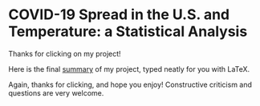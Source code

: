 # COVID-19 Spread in the U.S. and Temperature: a Statistical Analysis

Thanks for clicking on my project!

Here is the final [summary](https://github.com/seaneli/CHRP-Competition-Repository/blob/master/UPDATE-%20APRIL%2017.pdf) of my project, typed neatly for you with LaTeX.

Again, thanks for clicking, and hope you enjoy! Constructive criticism and questions are very welcome.




